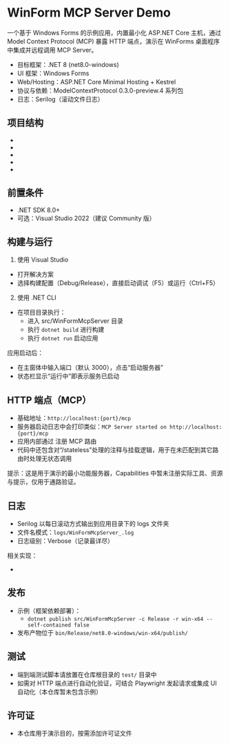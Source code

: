 # WinForm MCP Server Demo

一个基于 Windows Forms 的示例应用，内置最小化 ASP.NET Core 主机，通过 Model Context Protocol (MCP) 暴露 HTTP 端点，演示在 WinForms 桌面程序中集成并远程调用 MCP Server。

- 目标框架：.NET 8 (net8.0-windows)
- UI 框架：Windows Forms
- Web/Hosting：ASP.NET Core Minimal Hosting + Kestrel
- 协议与依赖：ModelContextProtocol 0.3.0-preview.4 系列包
- 日志：Serilog（滚动文件日志）

## 项目结构
- <mcfile name="WinFormMcpServer.sln" path="src\WinFormMcpServer.sln"></mcfile>
- <mcfile name="WinFormMcpServer.csproj" path="src\WinFormMcpServer\WinFormMcpServer.csproj"></mcfile>
- <mcfile name="MainForm.cs" path="src\WinFormMcpServer\MainForm.cs"></mcfile>
- <mcfile name="McpServerHost.cs" path="src\WinFormMcpServer\McpServer\McpServerHost.cs"></mcfile>
- <mcfile name="HttpMcpServer.cs" path="src\WinFormMcpServer\McpServer\HttpMcpServer.cs"></mcfile>

## 前置条件
- .NET SDK 8.0+
- 可选：Visual Studio 2022（建议 Community 版）

## 构建与运行

1) 使用 Visual Studio
- 打开解决方案 <mcfile name="WinFormMcpServer.sln" path="src\WinFormMcpServer.sln"></mcfile>
- 选择构建配置（Debug/Release），直接启动调试（F5）或运行（Ctrl+F5）

2) 使用 .NET CLI
- 在项目目录执行：
  - 进入 src/WinFormMcpServer 目录
  - 执行 `dotnet build` 进行构建
  - 执行 `dotnet run` 启动应用

应用启动后：
- 在主窗体中输入端口（默认 3000），点击“启动服务器”
- 状态栏显示“运行中”即表示服务已启动

## HTTP 端点（MCP）
- 基础地址：`http://localhost:{port}/mcp`
- 服务器启动日志中会打印类似：`MCP Server started on http://localhost:{port}/mcp`
- 应用内部通过 <mcsymbol name="MapMcp" filename="HttpMcpServer.cs" path="src\WinFormMcpServer\McpServer\HttpMcpServer.cs" startline="74" type="function"></mcsymbol> 注册 MCP 路由
- 代码中还包含对“/stateless”处理的注释与挂载逻辑，用于在未匹配到其它路由时处理无状态调用

提示：这是用于演示的最小功能服务器，Capabilities 中暂未注册实际工具、资源与提示，仅用于通路验证。

## 日志
- Serilog 以每日滚动方式输出到应用目录下的 logs 文件夹
- 文件名模式：`logs/WinFormMcpServer_.log`
- 日志级别：Verbose（记录最详尽）

相关实现：
- <mcsymbol name="ConfigureSerilog" filename="HttpMcpServer.cs" path="src\WinFormMcpServer\McpServer\HttpMcpServer.cs" startline="24" type="function"></mcsymbol>

## 发布
- 示例（框架依赖部署）：
  - `dotnet publish src/WinFormMcpServer -c Release -r win-x64 --self-contained false`
- 发布产物位于 `bin/Release/net8.0-windows/win-x64/publish/`

## 测试
- 端到端测试脚本请放置在仓库根目录的 `test/` 目录中
- 如需对 HTTP 端点进行自动化验证，可结合 Playwright 发起请求或集成 UI 自动化（本仓库暂未包含示例）

## 许可证
- 本仓库用于演示目的，按需添加许可证文件
